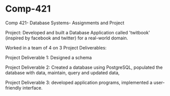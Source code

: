 # Comp-421
Comp 421- Database Systems- Assignments and Project

Project:
Developed and built a Database Application called 'twitbook' (inspired by facebook and twitter) for a real-world domain.

Worked in a team of 4 on 3 Project Deliverables:
  
  Project Deliverable 1:
      Designed a schema
  
  Project Deliverable 2:
      Created a database using PostgreSQL, 
      populated the database with data, 
      maintain, query and updated data, 
  
  Project Deliverable 3:
      developed application programs,
      implemented a user-friendly interface.
